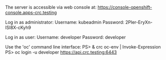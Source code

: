 
The server is accessible via web console at:
  https://console-openshift-console.apps-crc.testing

Log in as administrator:
  Username: kubeadmin
  Password: 2PIer-EryXn-ISI8X-cKyh9

Log in as user:
  Username: developer
  Password: developer

Use the 'oc' command line interface:
  PS> & crc oc-env | Invoke-Expression
  PS> oc login -u developer https://api.crc.testing:6443
